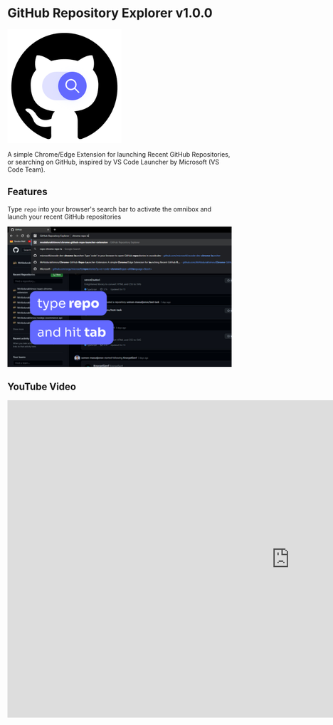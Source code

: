 # GitHub Repository Explorer v1.0.0

![github repo reveal logo](https://github.com/MrAbdurakhimov/Chrome-GitHub-Repo-Launcher-Extension/blob/main/github.png)

A simple Chrome/Edge Extension for launching Recent GitHub Repositories, or searching on GitHub, inspired by VS Code Launcher by Microsoft (VS Code Team).

## Features

Type `repo` into your browser's search bar to activate the omnibox and launch your recent GitHub repositories

![Use the omnibox to open recently opened GitHub repositories](https://github.com/MrAbdurakhimov/Chrome-GitHub-Repo-Launcher-Extension/raw/main/screenshot.jpg)

## YouTube Video

<iframe width="1268" height="713" src="https://www.youtube.com/embed/IQCrWWshk3E" title="GitHub Repository Explorer" frameborder="0" allow="accelerometer; autoplay; clipboard-write; encrypted-media; gyroscope; picture-in-picture" allowfullscreen></iframe>
